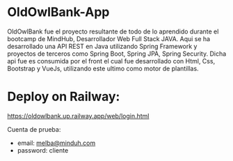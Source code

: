 # OldOwlBank-App

OldOwlBank fue el proyecto resultante de todo de lo aprendido durante el bootcamp de MindHub, Desarrollador Web Full Stack JAVA.
Aqui se ha desarrollado una API REST en Java utilizando Spring Framework y proyectos de terceros como Spring Boot, Spring JPA, Spring Security. Dicha api fue es consumida por el front el cual fue desarrollado con Html, Css, Bootstrap y VueJs, utilizando este ultimo como motor de plantillas.

# Deploy on Railway:
https://oldowlbank.up.railway.app/web/login.html

Cuenta de prueba:
  - email: melba@minduh.com
  - password: cliente
  
